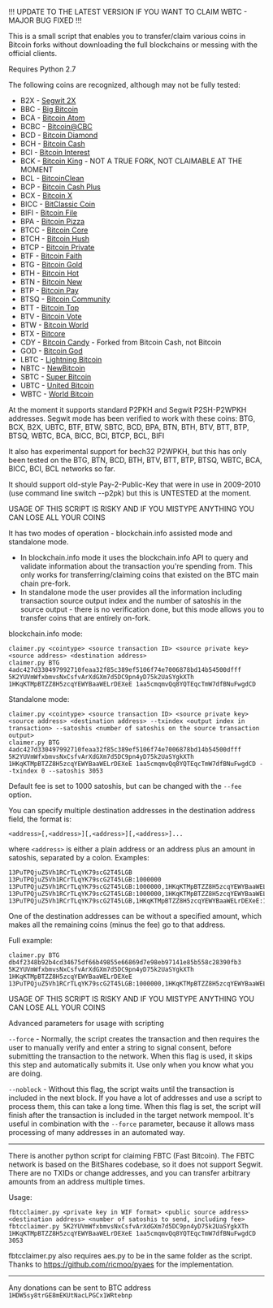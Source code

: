 !!! UPDATE TO THE LATEST VERSION IF YOU WANT TO CLAIM WBTC - MAJOR BUG FIXED !!!

This is a small script that enables you to transfer/claim various coins in Bitcoin forks
without downloading the full blockchains or messing with the official clients.

Requires Python 2.7

The following coins are recognized, although may not be fully tested:

*  B2X - [Segwit 2X](https://b2x-segwit.io/)
*  BBC - [Big Bitcoin](http://bigbitcoins.org/)
*  BCA - [Bitcoin Atom](https://bitcoinatom.io/)
*  BCBC - [Bitcoin@CBC](https://cleanblockchain.org/)
*  BCD - [Bitcoin Diamond](http://www.btcd.io/)
*  BCH - [Bitcoin Cash](https://www.bitcoincash.org/)
*  BCI - [Bitcoin Interest](http://bitcoininterest.io/)
*  BCK - [Bitcoin King](https://btcking.org/) - NOT A TRUE FORK, NOT CLAIMABLE AT THE MOMENT
*  BCL - [BitcoinClean](https://bitcoinclean.org/)
*  BCP - [Bitcoin Cash Plus](http://www.bitcoincashplus.org/)
*  BCX - [Bitcoin X](https://bcx.org/)
*  BICC - [BitClassic Coin](http://bicc.io/)
*  BIFI - [Bitcoin File](https://www.bitcoinfile.org)
*  BPA - [Bitcoin Pizza](http://p.top/en/index.html)
*  BTCC - [Bitcoin Core](https://bitcoincore.cm/)
*  BTCH - [Bitcoin Hush](http://btchush.org/)
*  BTCP - [Bitcoin Private](https://btcprivate.org/)
*  BTF - [Bitcoin Faith](http://bitcoinfaith.org/)
*  BTG - [Bitcoin Gold](https://bitcoingold.org/)
*  BTH - [Bitcoin Hot](https://www.bithot.org/)
*  BTN - [Bitcoin New](http://btn.kim/)
*  BTP - [Bitcoin Pay](http://www.btceasypay.com/)
*  BTSQ - [Bitcoin Community](http://btsq.top/)
*  BTT - [Bitcoin Top](https://bitcointop.org/)
*  BTV - [Bitcoin Vote](https://bitvote.one/)
*  BTW - [Bitcoin World](http://www.btw.one/)
*  BTX - [Bitcore](https://bitcore.cc/)
*  CDY - [Bitcoin Candy](https://cdy.one/) - Forked from Bitcoin Cash, not Bitcoin
*  GOD - [Bitcoin God](https://www.bitcoingod.org/)
*  LBTC - [Lightning Bitcoin](http://lbtc.io/)
*  NBTC - [NewBitcoin](http://www.newbitcoin.org/index_en.html)
*  SBTC - [Super Bitcoin](http://superbtc.org/)
*  UBTC - [United Bitcoin](https://www.ub.com/)
*  WBTC - [World Bitcoin](http://www.wbtcteam.org/)

At the moment it supports standard P2PKH and Segwit P2SH-P2WPKH addresses. Segwit mode has been verified to work with these coins: BTG, BCX, B2X, UBTC, BTF, BTW, SBTC, BCD, BPA, BTN, BTH, BTV, BTT, BTP, BTSQ, WBTC, BCA, BICC, BCI, BTCP, BCL, BIFI

It also has experimental support for bech32 P2WPKH, but this has only been tested on the BTG, BTN, BCD, BTH, BTV, BTT, BTP, BTSQ, WBTC, BCA, BICC, BCI, BCL networks so far.

It should support old-style Pay-2-Public-Key that were in use in 2009-2010 (use command line switch --p2pk) but this is UNTESTED at the moment.

USAGE OF THIS SCRIPT IS RISKY AND IF YOU MISTYPE ANYTHING YOU CAN LOSE ALL YOUR COINS

It has two modes of operation - blockchain.info assisted mode and standalone mode.
* In blockchain.info mode it uses the blockchain.info API to query and validate information about the transaction you're spending from.
This only works for transferring/claiming coins that existed on the BTC main chain pre-fork.
* In standalone mode the user provides all the information including transaction source output index and the number of satoshis in the source output - there is no verification done, but this mode allows you to transfer coins that are entirely on-fork.

blockchain.info mode:

    claimer.py <cointype> <source transaction ID> <source private key> <source address> <destination address>
    claimer.py BTG 4adc427d330497992710feaa32f85c389ef5106f74e7006878bd14b54500dfff 5K2YUVmWfxbmvsNxCsfvArXdGXm7d5DC9pn4yD75k2UaSYgkXTh 1HKqKTMpBTZZ8H5zcqYEWYBaaWELrDEXeE 1aa5cmqmvQq8YQTEqcTmW7dfBNuFwgdCD

Standalone mode:

    claimer.py <cointype> <source transaction ID> <source private key> <source address> <destination address> --txindex <output index in transaction> --satoshis <number of satoshis on the source transaction output>
    claimer.py BTG 4adc427d330497992710feaa32f85c389ef5106f74e7006878bd14b54500dfff 5K2YUVmWfxbmvsNxCsfvArXdGXm7d5DC9pn4yD75k2UaSYgkXTh 1HKqKTMpBTZZ8H5zcqYEWYBaaWELrDEXeE 1aa5cmqmvQq8YQTEqcTmW7dfBNuFwgdCD --txindex 0 --satoshis 3053

Default fee is set to 1000 satoshis, but can be changed with the `--fee` option.

You can specify multiple destination addresses in the destination address field, the format is:

    <address>[,<address>][,<address>][,<address>]...

where `<address>` is either a plain address or an address plus an amount in satoshis, separated by a colon. Examples:

    13PuTPQjuZ5Vh1RCrTLqYK79scG2T45LGB
    13PuTPQjuZ5Vh1RCrTLqYK79scG2T45LGB:1000000
    13PuTPQjuZ5Vh1RCrTLqYK79scG2T45LGB:1000000,1HKqKTMpBTZZ8H5zcqYEWYBaaWELrDEXeE
    13PuTPQjuZ5Vh1RCrTLqYK79scG2T45LGB:1000000,1HKqKTMpBTZZ8H5zcqYEWYBaaWELrDEXeE:1000000
    13PuTPQjuZ5Vh1RCrTLqYK79scG2T45LGB,1HKqKTMpBTZZ8H5zcqYEWYBaaWELrDEXeE:1000000

One of the destination addresses can be without a specified amount, which makes all the remaining coins (minus the fee) go to that address.

Full example:

    claimer.py BTG db4f2348b92b4cd34675df66b49855e66869d7e98eb97141e85b558c28390fb3 5K2YUVmWfxbmvsNxCsfvArXdGXm7d5DC9pn4yD75k2UaSYgkXTh 1HKqKTMpBTZZ8H5zcqYEWYBaaWELrDEXeE 13PuTPQjuZ5Vh1RCrTLqYK79scG2T45LGB:1000000,1HKqKTMpBTZZ8H5zcqYEWYBaaWELrDEXeE:1000000

USAGE OF THIS SCRIPT IS RISKY AND IF YOU MISTYPE ANYTHING YOU CAN LOSE ALL YOUR COINS

Advanced parameters for usage with scripting

`--force` - Normally, the script creates the transaction and then requires the user to manually verify and enter a string to signal consent, before submitting the transaction to the network. When this flag is used, it skips this step and automatically submits it. Use only when you know what you are doing.

`--noblock` - Without this flag, the script waits until the transaction is included in the next block. If you have a lot of addresses and use a script to process them, this can take a long time. When this flag is set, the script will finish after the transaction is included in the target network mempool. It's useful in combination with the `--force` parameter, because it allows mass processing of many addresses in an automated way.

---

There is another python script for claiming FBTC (Fast Bitcoin). The FBTC network is based on the BitShares codebase, so it does not support Segwit. There are no TXIDs or change addresses,
and you can transfer arbitrary amounts from an address multiple times.

Usage:

    fbtcclaimer.py <private key in WIF format> <public source address> <destination address> <number of satoshis to send, including fee>
    fbtcclaimer.py 5K2YUVmWfxbmvsNxCsfvArXdGXm7d5DC9pn4yD75k2UaSYgkXTh 1HKqKTMpBTZZ8H5zcqYEWYBaaWELrDEXeE 1aa5cmqmvQq8YQTEqcTmW7dfBNuFwgdCD 3053

fbtcclaimer.py also requires aes.py to be in the same folder as the script. Thanks to https://github.com/ricmoo/pyaes for the implementation.

---

Any donations can be sent to BTC address `1HDW5sy8trGE8mEKUtNacLPGCx1WRtebnp`
